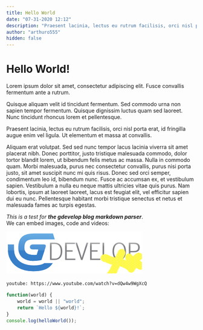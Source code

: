 ```yaml
---
title: Hello World
date: "07-31-2020 12:12"
description: "Praesent lacinia, lectus eu rutrum facilisis, orci nisl porta erat, id fringilla augue enim vel ligula. Ut elementum et massa at convallis."
author: "arthuro555"
hidden: false
---
```


# Hello World!
Lorem ipsum dolor sit amet, consectetur adipiscing elit. Fusce convallis fermentum ante a rutrum.

Quisque aliquam velit id tincidunt fermentum.
Sed commodo urna non sapien tempor fermentum. Quisque dignissim luctus quam sed laoreet.
Nunc tincidunt rhoncus lorem et pellentesque.

Praesent lacinia, lectus eu rutrum facilisis, orci nisl porta erat, id fringilla augue enim vel ligula. Ut elementum et massa at convallis.

Aliquam erat volutpat. Sed sed nunc tempor lacus lacinia viverra sit amet placerat nibh. Donec porttitor, justo tristique malesuada commodo, dolor tortor blandit lorem, ut bibendum felis metus ac massa. Nulla in commodo quam. Morbi malesuada, purus nec consectetur convallis, purus nisi porta justo, sit amet suscipit nunc mi quis risus. Donec sed orci semper, condimentum leo id, bibendum nunc. Fusce ac accumsan ex, et vestibulum sapien. Vestibulum a nulla eu neque mattis ultricies vitae quis purus. Nam lobortis, ipsum at laoreet laoreet, lacus est feugiat elit, vel efficitur sapien dui eu nunc. Pellentesque habitant morbi tristique senectus et netus et malesuada fames ac turpis egestas.


*This is a test for __the gdevelop blog__ **markdown parser***.  
We can embed images, code and videos:

![GDevelop ++](GD++.png)

`youtube: https://www.youtube.com/watch?v=dQw4w9WgXcQ`

```js
function(world) {
    world = world || "world";
    return `Hello ${world}!`;
}
console.log(helloWorld());
```

